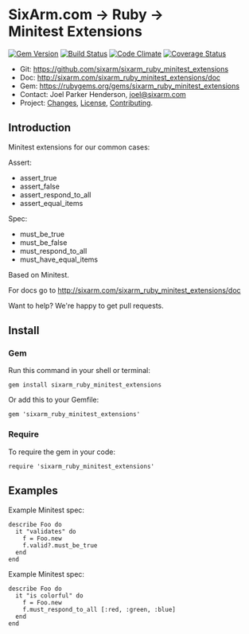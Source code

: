 # SixArm.com → Ruby → <br> Minitest Extensions

<!--header-open-->

[![Gem Version](https://badge.fury.io/rb/sixarm_ruby_minitest_extensions.svg)](http://badge.fury.io/rb/sixarm_ruby_minitest_extensions)
[![Build Status](https://travis-ci.org/SixArm/sixarm_ruby_minitest_extensions.png)](https://travis-ci.org/SixArm/sixarm_ruby_minitest_extensions)
[![Code Climate](https://codeclimate.com/github/SixArm/sixarm_ruby_minitest_extensions.png)](https://codeclimate.com/github/SixArm/sixarm_ruby_minitest_extensions)
[![Coverage Status](https://coveralls.io/repos/SixArm/sixarm_ruby_minitest_extensions/badge.svg?branch=master&service=github)](https://coveralls.io/github/SixArm/sixarm_ruby_minitest_extensions?branch=master)

* Git: <https://github.com/sixarm/sixarm_ruby_minitest_extensions>
* Doc: <http://sixarm.com/sixarm_ruby_minitest_extensions/doc>
* Gem: <https://rubygems.org/gems/sixarm_ruby_minitest_extensions>
* Contact: Joel Parker Henderson, <joel@sixarm.com>
* Project: [Changes](CHANGES.md), [License](LICENSE.md), [Contributing](CONTRIBUTING.md).

<!--header-shut-->

## Introduction

Minitest extensions for our common cases:

Assert:

   * assert_true
   * assert_false
   * assert_respond_to_all
   * assert_equal_items

Spec:

   * must_be_true
   * must_be_false
   * must_respond_to_all
   * must_have_equal_items

Based on Minitest.

For docs go to <http://sixarm.com/sixarm_ruby_minitest_extensions/doc>

Want to help? We're happy to get pull requests.


<!--install-opent-->

## Install

### Gem

Run this command in your shell or terminal:

    gem install sixarm_ruby_minitest_extensions

Or add this to your Gemfile:

    gem 'sixarm_ruby_minitest_extensions'

### Require

To require the gem in your code:

    require 'sixarm_ruby_minitest_extensions'

<!--install-shut-->


## Examples

Example Minitest spec:

    describe Foo do
      it "validates" do
        f = Foo.new
        f.valid?.must_be_true
      end
    end

Example Minitest spec:

    describe Foo do
      it "is colorful" do
        f = Foo.new
        f.must_respond_to_all [:red, :green, :blue]
      end
    end
